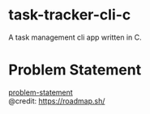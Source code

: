 # task-tracker-cli-c
A task management cli app written in C.

# Problem Statement
[problem-statement](https://roadmap.sh/projects/task-tracker)       
@credit: https://roadmap.sh/
